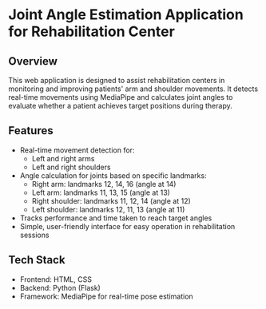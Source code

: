# Joint Angle Estimation Application for Rehabilitation Center

## Overview
This web application is designed to assist rehabilitation centers in monitoring and improving patients' arm and shoulder movements. It detects real-time movements using MediaPipe and calculates joint angles to evaluate whether a patient achieves target positions during therapy.

## Features
- Real-time movement detection for:
  - Left and right arms
  - Left and right shoulders
- Angle calculation for joints based on specific landmarks:
  - Right arm: landmarks 12, 14, 16 (angle at 14)
  - Left arm: landmarks 11, 13, 15 (angle at 13)
  - Right shoulder: landmarks 11, 12, 14 (angle at 12)
  - Left shoulder: landmarks 12, 11, 13 (angle at 11)
- Tracks performance and time taken to reach target angles
- Simple, user-friendly interface for easy operation in rehabilitation sessions

## Tech Stack
- Frontend: HTML, CSS
- Backend: Python (Flask)
- Framework: MediaPipe for real-time pose estimation



